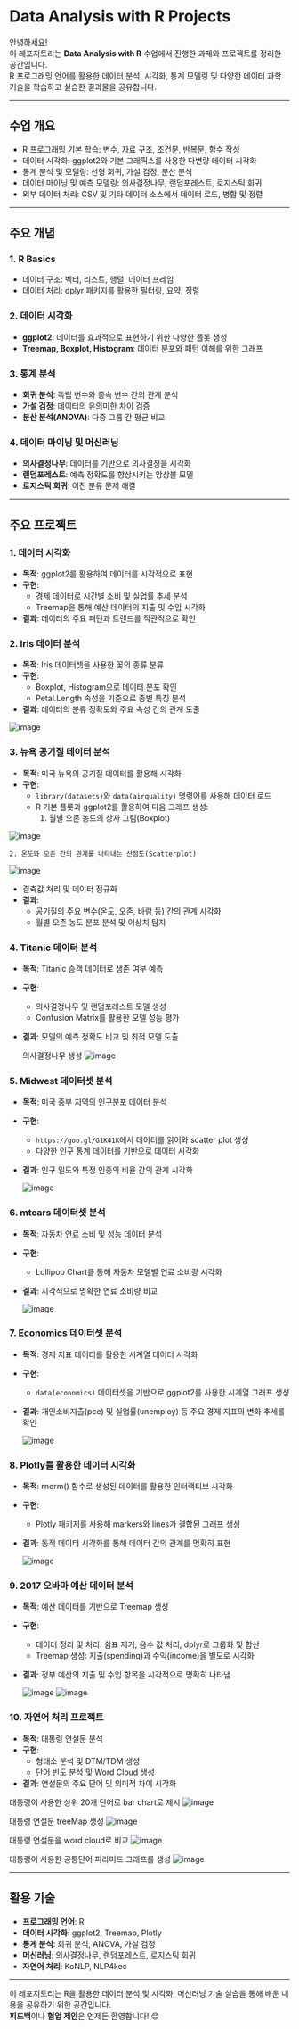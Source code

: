 # Data Analysis with R Projects

안녕하세요!  
이 레포지토리는 **Data Analysis with R** 수업에서 진행한 과제와 프로젝트를 정리한 공간입니다.  
R 프로그래밍 언어를 활용한 데이터 분석, 시각화, 통계 모델링 및 다양한 데이터 과학 기술을 학습하고 실습한 결과물을 공유합니다.

---

## 수업 개요
- R 프로그래밍 기본 학습: 변수, 자료 구조, 조건문, 반복문, 함수 작성
- 데이터 시각화: ggplot2와 기본 그래픽스를 사용한 다변량 데이터 시각화
- 통계 분석 및 모델링: 선형 회귀, 가설 검정, 분산 분석
- 데이터 마이닝 및 예측 모델링: 의사결정나무, 랜덤포레스트, 로지스틱 회귀
- 외부 데이터 처리: CSV 및 기타 데이터 소스에서 데이터 로드, 병합 및 정렬

---

## 주요 개념
### 1. R Basics
- 데이터 구조: 벡터, 리스트, 행렬, 데이터 프레임
- 데이터 처리: dplyr 패키지를 활용한 필터링, 요약, 정렬

### 2. 데이터 시각화
- **ggplot2**: 데이터를 효과적으로 표현하기 위한 다양한 플롯 생성
- **Treemap, Boxplot, Histogram**: 데이터 분포와 패턴 이해를 위한 그래프

### 3. 통계 분석
- **회귀 분석**: 독립 변수와 종속 변수 간의 관계 분석
- **가설 검정**: 데이터의 유의미한 차이 검증
- **분산 분석(ANOVA)**: 다중 그룹 간 평균 비교

### 4. 데이터 마이닝 및 머신러닝
- **의사결정나무**: 데이터를 기반으로 의사결정을 시각화
- **랜덤포레스트**: 예측 정확도를 향상시키는 앙상블 모델
- **로지스틱 회귀**: 이진 분류 문제 해결

---

## 주요 프로젝트
### 1. 데이터 시각화
- **목적**: ggplot2를 활용하여 데이터를 시각적으로 표현
- **구현**:
  - 경제 데이터로 시간별 소비 및 실업률 추세 분석
  - Treemap을 통해 예산 데이터의 지출 및 수입 시각화
- **결과**: 데이터의 주요 패턴과 트렌드를 직관적으로 확인

### 2. Iris 데이터 분석
- **목적**: Iris 데이터셋을 사용한 꽃의 종류 분류
- **구현**:
  - Boxplot, Histogram으로 데이터 분포 확인
  - Petal.Length 속성을 기준으로 종별 특징 분석
- **결과**: 데이터의 분류 정확도와 주요 속성 간의 관계 도출

![image](https://github.com/user-attachments/assets/622e2cce-2ef9-4d4d-bae1-f64b432da394)

### 3. 뉴욕 공기질 데이터 분석
- **목적**: 미국 뉴욕의 공기질 데이터를 활용해 시각화
- **구현**:
  - `library(datasets)`와 `data(airquality)` 명령어를 사용해 데이터 로드
  - R 기본 플롯과 ggplot2를 활용하여 다음 그래프 생성:
    1. 월별 오존 농도의 상자 그림(Boxplot)
       
![image](https://github.com/user-attachments/assets/519ec787-8006-418a-bb2c-07eab50eb476)

    2. 온도와 오존 간의 관계를 나타내는 산점도(Scatterplot)
    
![image](https://github.com/user-attachments/assets/f1a27155-6efd-4d20-8cc1-9d00144c9e0a)

  - 결측값 처리 및 데이터 정규화
- **결과**:
  - 공기질의 주요 변수(온도, 오존, 바람 등) 간의 관계 시각화
  - 월별 오존 농도 분포 분석 및 이상치 탐지


### 4. Titanic 데이터 분석
- **목적**: Titanic 승객 데이터로 생존 여부 예측
- **구현**:
  - 의사결정나무 및 랜덤포레스트 모델 생성
  - Confusion Matrix를 활용한 모델 성능 평가
- **결과**: 모델의 예측 정확도 비교 및 최적 모델 도출

  의사결정나무 생성
![image](https://github.com/user-attachments/assets/2cb5289c-5313-4d58-8bbd-4936d0f531d4)


### 5. Midwest 데이터셋 분석
- **목적**: 미국 중부 지역의 인구분포 데이터 분석
- **구현**:
  - `https://goo.gl/G1K41K`에서 데이터를 읽어와 scatter plot 생성
  - 다양한 인구 통계 데이터를 기반으로 데이터 시각화
- **결과**: 인구 밀도와 특정 인종의 비율 간의 관계 시각화

  ![image](https://github.com/user-attachments/assets/a87f6022-ea85-4841-9a6f-f8ffc84bd8c1)


### 6. mtcars 데이터셋 분석
- **목적**: 자동차 연료 소비 및 성능 데이터 분석
- **구현**:
  - Lollipop Chart를 통해 자동차 모델별 연료 소비량 시각화
- **결과**: 시각적으로 명확한 연료 소비량 비교

  ![image](https://github.com/user-attachments/assets/d7d2e038-c299-4a6c-8c62-d43d0483f9fe)


### 7. Economics 데이터셋 분석
- **목적**: 경제 지표 데이터를 활용한 시계열 데이터 시각화
- **구현**:
  - `data(economics)` 데이터셋을 기반으로 ggplot2를 사용한 시계열 그래프 생성
- **결과**: 개인소비지출(pce) 및 실업률(unemploy) 등 주요 경제 지표의 변화 추세를 확인

  ![image](https://github.com/user-attachments/assets/3e53a680-1216-4dba-a84e-6fd8239d0f7c)


### 8. Plotly를 활용한 데이터 시각화
- **목적**: rnorm() 함수로 생성된 데이터를 활용한 인터랙티브 시각화
- **구현**:
  - Plotly 패키지를 사용해 markers와 lines가 결합된 그래프 생성
- **결과**: 동적 데이터 시각화를 통해 데이터 간의 관계를 명확히 표현

  ![image](https://github.com/user-attachments/assets/0d1a75a2-7b4f-4ff8-a38a-c834ba4a1709)


### 9. 2017 오바마 예산 데이터 분석
- **목적**: 예산 데이터를 기반으로 Treemap 생성
- **구현**:
  - 데이터 정리 및 처리: 쉼표 제거, 음수 값 처리, dplyr로 그룹화 및 합산
  - Treemap 생성: 지출(spending)과 수익(income)을 별도로 시각화
- **결과**: 정부 예산의 지출 및 수입 항목을 시각적으로 명확히 나타냄

  ![image](https://github.com/user-attachments/assets/65903b43-4293-4538-806b-bda8f888764a)
  ![image](https://github.com/user-attachments/assets/b86b2d8d-b573-4a35-be46-0fc8949b90ec)



### 10. 자연어 처리 프로젝트
- **목적**: 대통령 연설문 분석
- **구현**:
  - 형태소 분석 및 DTM/TDM 생성
  - 단어 빈도 분석 및 Word Cloud 생성
- **결과**: 연설문의 주요 단어 및 의미적 차이 시각화

대통령이 사용한 상위 20개 단어로 bar chart로 제시
![image](https://github.com/user-attachments/assets/3433f18f-0940-45ef-9361-b586a9498092)

대통령 연설문 treeMap 생성
![image](https://github.com/user-attachments/assets/50779f21-89d2-49ab-a777-8921a161ef32)

대통령 연설문을 word cloud로 비교
![image](https://github.com/user-attachments/assets/7098676e-ce50-4602-ada3-26f07e6081fe)

대통령이 사용한 공통단어 피라미드 그래프를 생성
![image](https://github.com/user-attachments/assets/78e39a0c-0fda-4ef8-ad2d-5818619c92d2)




---

## 활용 기술
- **프로그래밍 언어**: R
- **데이터 시각화**: ggplot2, Treemap, Plotly
- **통계 분석**: 회귀 분석, ANOVA, 가설 검정
- **머신러닝**: 의사결정나무, 랜덤포레스트, 로지스틱 회귀
- **자연어 처리**: KoNLP, NLP4kec

---

이 레포지토리는 R을 활용한 데이터 분석 및 시각화, 머신러닝 기술 실습을 통해 배운 내용을 공유하기 위한 공간입니다.  
**피드백**이나 **협업 제안**은 언제든 환영합니다! 😊
